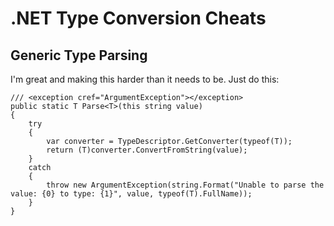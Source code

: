 # .NET Type Conversion Cheats

## Generic Type Parsing
I'm great and making this harder than it needs to be.  Just do this:
```
/// <exception cref="ArgumentException"></exception>
public static T Parse<T>(this string value)
{
    try
    {
        var converter = TypeDescriptor.GetConverter(typeof(T));
        return (T)converter.ConvertFromString(value);
    }
    catch
    {
        throw new ArgumentException(string.Format("Unable to parse the value: {0} to type: {1}", value, typeof(T).FullName));
    }
}
```
